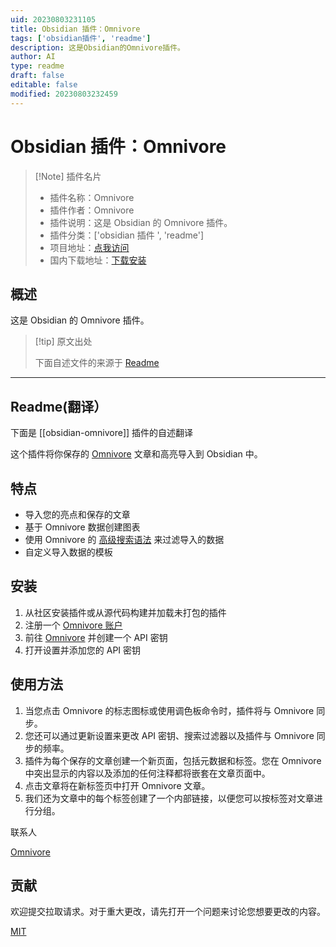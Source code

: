```yaml
---
uid: 20230803231105
title: Obsidian 插件：Omnivore
tags: ['obsidian插件', 'readme']
description: 这是Obsidian的Omnivore插件。
author: AI
type: readme
draft: false
editable: false
modified: 20230803232459
---
```


# Obsidian 插件：Omnivore

> [!Note] 插件名片
> - 插件名称：Omnivore
> - 插件作者：Omnivore
> - 插件说明：这是 Obsidian 的 Omnivore 插件。
> - 插件分类：['obsidian 插件 ', 'readme']
> - 项目地址：[点我访问](https://github.com/omnivore-app/obsidian-omnivore)
> - 国内下载地址：[下载安装](https://pkmer.cn/products/plugin/pluginMarket/?obsidian-omnivore)

## 概述

这是 Obsidian 的 Omnivore 插件。

> [!tip] 原文出处
>
>下面自述文件的来源于 [Readme](https://ghproxy.net/https://raw.githubusercontent.com/omnivore-app/obsidian-omnivore/master/README.md)
>

---

## Readme(翻译）

下面是 [[obsidian-omnivore]] 插件的自述翻译

这个插件将你保存的 [Omnivore](https://omnivore.app/) 文章和高亮导入到 Obsidian 中。

## 特点

* 导入您的亮点和保存的文章
* 基于 Omnivore 数据创建图表
* 使用 Omnivore 的 [高级搜索语法](https://omnivore.app/help/search) 来过滤导入的数据
* 自定义导入数据的模板

## 安装

1. 从社区安装插件或从源代码构建并加载未打包的插件
2. 注册一个 [Omnivore 账户](https://omnivore.app)
3. 前往 [Omnivore](https://omnivore.app/settings/api) 并创建一个 API 密钥
4. 打开设置并添加您的 API 密钥

## 使用方法

1. 当您点击 Omnivore 的标志图标或使用调色板命令时，插件将与 Omnivore 同步。
2. 您还可以通过更新设置来更改 API 密钥、搜索过滤器以及插件与 Omnivore 同步的频率。
3. 插件为每个保存的文章创建一个新页面，包括元数据和标签。您在 Omnivore 中突出显示的内容以及添加的任何注释都将嵌套在文章页面中。
4. 点击文章将在新标签页中打开 Omnivore 文章。
5. 我们还为文章中的每个标签创建了一个内部链接，以便您可以按标签对文章进行分组。

联系人

[Omnivore](https://github.com/omnivore-app)

## 贡献

欢迎提交拉取请求。对于重大更改，请先打开一个问题来讨论您想要更改的内容。

[MIT](https://choosealicense.com/licenses/mit/)
